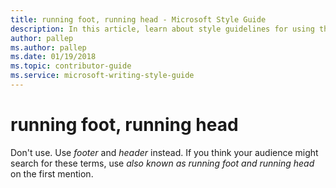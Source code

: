 ```yaml
---
title: running foot, running head - Microsoft Style Guide
description: In this article, learn about style guidelines for using the terms 'running foot' and 'running head' in Microsoft documents.
author: pallep
ms.author: pallep
ms.date: 01/19/2018
ms.topic: contributor-guide
ms.service: microsoft-writing-style-guide
---
```


# running foot, running head

Don't use. Use *footer* and *header* instead. If you think your audience might search for these terms, use *also known as r*<em>unning foot</em> *and* *running head* on the first mention.
